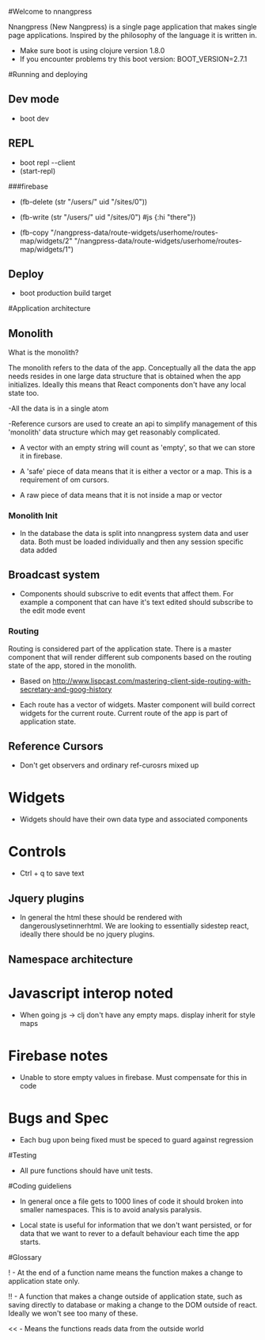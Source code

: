 #Welcome to nnangpress

Nnangpress (New Nangpress) is a single page application that makes single page applications. Inspired by the 
philosophy of the language it is written in. 

- Make sure boot is using clojure version 1.8.0
- If you encounter problems try this boot version: BOOT_VERSION=2.7.1

#Running and deploying

## Dev mode
- boot dev

## REPL
- boot repl --client
- (start-repl)

###firebase
- (fb-delete (str "/users/" uid "/sites/0"))
- (fb-write (str "/users/" uid "/sites/0") #js {:hi "there"})

- (fb-copy "/nangpress-data/route-widgets/userhome/routes-map/widgets/2" 
        "/nangpress-data/route-widgets/userhome/routes-map/widgets/1")

## Deploy
- boot production build target

#Application architecture

## Monolith

What is the monolith? 

The monolith refers to the data of the app. Conceptually all the data the app needs resides in one large data 
structure that is obtained when the app initializes. Ideally this means that React components don't have 
any local state too.  

-All the data is in a single atom

-Reference cursors are used to create an api to simplify management of this 'monolith' data
structure which may get reasonably complicated.

- A vector with an empty string will count as 'empty', so that we can 
store it in firebase. 

- A 'safe' piece of data means that it is either a vector or a map. This is a requirement 
of om cursors.

- A raw piece of data means that it is not inside a map or vector

### Monolith Init

- In the database the data is split into nnangpress system data and user data. Both must be 
loaded individually and then any session specific data added 

## Broadcast system

- Components should subscrive to edit events that affect them. For example a component that
can have it's text edited should subscribe to the edit mode event

### Routing

Routing is considered part of the application state. There is a master component that will render 
different sub components based on the routing state of the app, stored in the monolith.

- Based on http://www.lispcast.com/mastering-client-side-routing-with-secretary-and-goog-history

- Each route has a vector of widgets. Master component will build correct widgets for the
current route. Current route of the app is part of application state.

## Reference Cursors

- Don't get observers and ordinary ref-curosrs mixed up

# Widgets

- Widgets should have their own data type and associated components

# Controls

- Ctrl + q to save text

## Jquery plugins

- In general the html these should be rendered with dangerouslysetinnerhtml.
We are looking to essentially sidestep react, ideally there should be no
jquery plugins.

## Namespace architecture

# Javascript interop noted

- When going js -> clj don't have any empty maps. display inherit for style maps

# Firebase notes

- Unable to store empty values in firebase. Must compensate for this in code

# Bugs and Spec 

- Each bug upon being fixed must be speced to guard against regression

#Testing 

- All pure functions should have unit tests.

#Coding guideliens 

- In general once a file gets to 1000 lines of code it should broken into smaller namespaces. This is to avoid 
analysis paralysis. 

- Local state is useful for information that we don't want persisted, or for data that we want to rever to a default 
behaviour each time the app starts. 

#Glossary 

! - At the end of a function name means the function makes a change to application state only. 

!! - A function that makes a change outside of application state, such as saving directly to database or 
making a change to the DOM outside of react. Ideally we won't see too many of these.

<< - Means the functions reads data from the outside world

